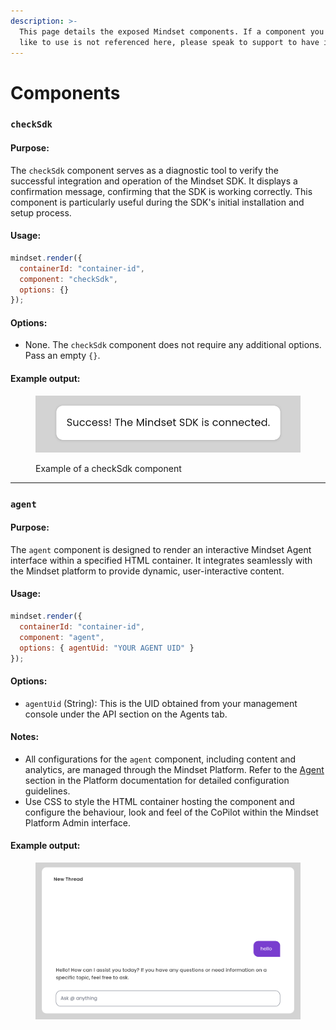 ```yaml
---
description: >-
  This page details the exposed Mindset components. If a component you would
  like to use is not referenced here, please speak to support to have it added.
---
```


# Components

### `checkSdk`

#### **Purpose:**&#x20;

The `checkSdk` component serves as a diagnostic tool to verify the successful integration and operation of the Mindset SDK. It displays a confirmation message, confirming that the SDK is working correctly. This component is particularly useful during the SDK's initial installation and setup process.

#### **Usage:**&#x20;

```javascript
mindset.render({
  containerId: "container-id",
  component: "checkSdk",
  options: {}
});
```

#### **Options:**&#x20;

* None. The `checkSdk` component does not require any additional options. Pass an empty `{}`.

#### **Example output:**

<figure><img src="../../.gitbook/assets/image (4).png" alt=""><figcaption><p>Example of a checkSdk component</p></figcaption></figure>

***

### `agent`

#### **Purpose:**&#x20;

The `agent` component is designed to render an interactive Mindset Agent interface within a specified HTML container. It integrates seamlessly with the Mindset platform to provide dynamic, user-interactive content.

#### **Usage:**

```javascript
mindset.render({
  containerId: "container-id",
  component: "agent",
  options: { agentUid: "YOUR AGENT UID" }
});
```

#### **Options:**

* `agentUid` (String): This is the UID obtained from your management console under the API section on the Agents tab.

#### **Notes:**

* All configurations for the `agent` component, including content and analytics, are managed through the Mindset Platform. Refer to the [Agent](../../platform/features/agents/) section in the Platform documentation for detailed configuration guidelines.
* Use CSS to style the HTML container hosting the component and configure the behaviour, look and feel of the CoPilot within the Mindset Platform Admin interface.

#### **Example output:**

<figure><img src="../../.gitbook/assets/image (10).png" alt=""><figcaption></figcaption></figure>
